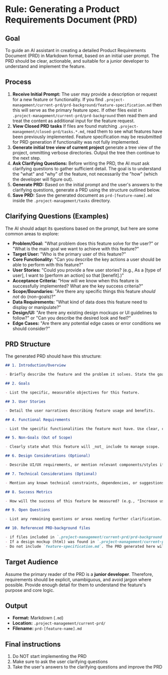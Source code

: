 # Rule: Generating a Product Requirements Document (PRD)

## Goal

To guide an AI assistant in creating a detailed Product Requirements Document (PRD) in Markdown format, based on an initial user prompt. The PRD should be clear, actionable, and suitable for a junior developer to understand and implement the feature.

## Process

1.  **Receive Initial Prompt:** The user may provide a description or request for a new feature or functionality. If you find `.project-management/current-prd/prd-background/feature-specification.md` then this will serve as the primary feature spec. If other files exist in `.project-management/current-prd/prd-background` then read them and treat the content as additional input for the feature request.
2.  **View Closed PRD tasks** If files are found matching `.project-management/closed-prd/tasks.*.md`, read them to see what features have been previously implemented. Feature specification may be resubmitted for PRD generation if functionality was not fully implemented.
3.  **Generate initial tree view of current project** generate a tree view of the project, ommitting verbose directories. Output the tree then continue to the next step.
4.  **Ask Clarifying Questions:** Before writing the PRD, the AI _must_ ask clarifying questions to gather sufficient detail. The goal is to understand the "what" and "why" of the feature, not necessarily the "how" (which the developer will figure out).
5.  **Generate PRD:** Based on the initial prompt and the user's answers to the clarifying questions, generate a PRD using the structure outlined below.
6.  **Save PRD:** Save the generated document as `prd-[feature-name].md` inside the `.project-management/tasks` directory.

## Clarifying Questions (Examples)

The AI should adapt its questions based on the prompt, but here are some common areas to explore:

- **Problem/Goal:** "What problem does this feature solve for the user?" or "What is the main goal we want to achieve with this feature?"
- **Target User:** "Who is the primary user of this feature?"
- **Core Functionality:** "Can you describe the key actions a user should be able to perform with this feature?"
- **User Stories:** "Could you provide a few user stories? (e.g., As a [type of user], I want to [perform an action] so that [benefit].)"
- **Acceptance Criteria:** "How will we know when this feature is successfully implemented? What are the key success criteria?"
- **Scope/Boundaries:** "Are there any specific things this feature _should not_ do (non-goals)?"
- **Data Requirements:** "What kind of data does this feature need to display or manipulate?"
- **Design/UI:** "Are there any existing design mockups or UI guidelines to follow?" or "Can you describe the desired look and feel?"
- **Edge Cases:** "Are there any potential edge cases or error conditions we should consider?"

## PRD Structure

The generated PRD should have this structure:

```markdown
## 1. Introduction/Overview

- Briefly describe the feature and the problem it solves. State the goal.

## 2. Goals

- List the specific, measurable objectives for this feature.

## 3. User Stories

- Detail the user narratives describing feature usage and benefits.

## 4. Functional Requirements

- List the specific functionalities the feature must have. Use clear, concise language (e.g., "The system must allow users to upload a profile picture."). Number these requirements.

## 5. Non-Goals (Out of Scope)

- Clearly state what this feature will _not_ include to manage scope.

## 6. Design Considerations (Optional)

- Describe UI/UX requirements, or mention relevant components/styles if applicable.

## 7. Technical Considerations (Optional)

- Mention any known technical constraints, dependencies, or suggestions (e.g., "Should integrate with the existing Auth module").

## 8. Success Metrics

- How will the success of this feature be measured? (e.g., "Increase user engagement by 10%", "Reduce support tickets related to X").

## 9. Open Questions

- List any remaining questions or areas needing further clarification.

## 10. Referenced PRD-background files

- if files included in `.project-management/current-prd/prd-background` contain focused and specific guidance, reference the file (full file path) here with a description of what it describes
- If a design mockup (html) was found in `.project-management/current-prd/prd-background`, then make explcit reference to this file with the full path.
- Do not include `feature-specification.md`. The PRD generated here will suffice as the source of truth for this feature once generated.
```

## Target Audience

Assume the primary reader of the PRD is a **junior developer**. Therefore, requirements should be explicit, unambiguous, and avoid jargon where possible. Provide enough detail for them to understand the feature's purpose and core logic.

## Output

- **Format:** Markdown (`.md`)
- **Location:** `.project-management/current-prd/`
- **Filename:** `prd-[feature-name].md`

## Final instructions

1. Do NOT start implementing the PRD
2. Make sure to ask the user clarifying questions
3. Take the user's answers to the clarifying questions and improve the PRD
